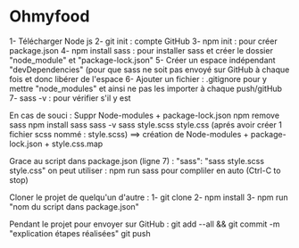 # Ohmyfood

1- Télécharger Node js
2- git init : compte GitHub
3- npm init : pour créer package.json
4- npm install sass : pour installer sass et créer le dossier "node_module" et "package-lock.json"
5- Créer un espace indépendant "devDependencies" (pour que sass ne soit pas envoyé sur GitHub à chaque fois 
et donc libérer de l'espace
6- Ajouter un fichier : .gitignore pour y mettre "node_modules" et ainsi ne pas les importer à chaque push/gitHub
7- sass -v : pour vérifier s'il y est 

En cas de souci : 
Suppr Node-modules + package-lock.json
npm remove sass
npm install sass
sass -v
sass style.scss style.css (aprés avoir créer 1 fichier scss nommé : style.scss)
==> création de Node-modules + package-lock.json + style.css.map

Grace au script dans package.json (ligne 7) : "sass": "sass style.scss style.css" 
on peut utiliser : npm run sass pour compliler en auto (Ctrl-C to stop)


Cloner le projet de quelqu'un d'autre :
1- git clone
2- npm install
3- npm run "nom du script dans package.json"


Pendant le projet pour envoyer sur GitHub :
git add --all && git commit -m "explication étapes réalisées"
git push

